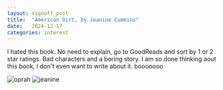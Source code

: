 ```yaml
---
layout: signoff_post
title:  "American Dirt, by Jeanine Cummins"
date:   2024-12-17
categories: interest
---
```


I hated this book. 
No need to explain, go to GoodReads and sort by 1 or 2 star ratings.
Bad characters and a boring story.
I am so done thinking aout this book, I don't even want to write about it.
booooooo

![oprah](https://www.ctvnews.ca/polopoly_fs/1.4782510.1579900957!/httpImage/image.jpg_gen/derivatives/landscape_1020/image.jpg)
![jeanine](https://static.standard.co.uk/s3fs-public/thumbnails/image/2020/03/31/10/american-dirt-main-split.jpg?width=1200&height=900&fit=crop)